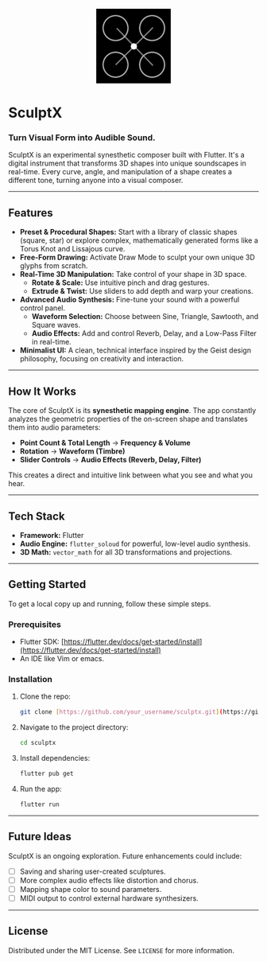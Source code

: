 <p align="center">
  <img src="assets/images/icon.png" alt="SculptX Logo" width="150"/>
</p>



# SculptX

### Turn Visual Form into Audible Sound.

SculptX is an experimental synesthetic composer built with Flutter. It's a digital instrument that transforms 3D shapes into unique soundscapes in real-time. Every curve, angle, and manipulation of a shape creates a different tone, turning anyone into a visual composer.

---

## Features

-   **Preset & Procedural Shapes:** Start with a library of classic shapes (square, star) or explore complex, mathematically generated forms like a Torus Knot and Lissajous curve.
-   **Free-Form Drawing:** Activate Draw Mode to sculpt your own unique 3D glyphs from scratch.
-   **Real-Time 3D Manipulation:** Take control of your shape in 3D space.
    -   **Rotate & Scale:** Use intuitive pinch and drag gestures.
    -   **Extrude & Twist:** Use sliders to add depth and warp your creations.
-   **Advanced Audio Synthesis:** Fine-tune your sound with a powerful control panel.
    -   **Waveform Selection:** Choose between Sine, Triangle, Sawtooth, and Square waves.
    -   **Audio Effects:** Add and control Reverb, Delay, and a Low-Pass Filter in real-time.
-   **Minimalist UI:** A clean, technical interface inspired by the Geist design philosophy, focusing on creativity and interaction.

---

## How It Works

The core of SculptX is its **synesthetic mapping engine**. The app constantly analyzes the geometric properties of the on-screen shape and translates them into audio parameters:

-   **Point Count & Total Length** → **Frequency & Volume**
-   **Rotation** → **Waveform (Timbre)**
-   **Slider Controls** → **Audio Effects (Reverb, Delay, Filter)**

This creates a direct and intuitive link between what you see and what you hear.

---

## Tech Stack

-   **Framework:** Flutter
-   **Audio Engine:** `flutter_soloud` for powerful, low-level audio synthesis.
-   **3D Math:** `vector_math` for all 3D transformations and projections.

---

## Getting Started

To get a local copy up and running, follow these simple steps.

### Prerequisites

-   Flutter SDK: [https://flutter.dev/docs/get-started/install](https://flutter.dev/docs/get-started/install)
-   An IDE like Vim or emacs.

### Installation

1.  Clone the repo:
    ```sh
    git clone [https://github.com/your_username/sculptx.git](https://github.com/your_username/sculptx.git)
    ```
2.  Navigate to the project directory:
    ```sh
    cd sculptx
    ```
3.  Install dependencies:
    ```sh
    flutter pub get
    ```
4.  Run the app:
    ```sh
    flutter run
    ```

---

## Future Ideas

SculptX is an ongoing exploration. Future enhancements could include:

-   [ ] Saving and sharing user-created sculptures.
-   [ ] More complex audio effects like distortion and chorus.
-   [ ] Mapping shape color to sound parameters.
-   [ ] MIDI output to control external hardware synthesizers.

---

## License

Distributed under the MIT License. See `LICENSE` for more information.
